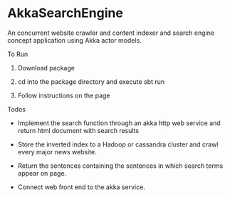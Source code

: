 # AkkaSearchEngine
An concurrent website crawler and content indexer and search engine concept application using Akka actor models. 


To Run 

1. Download package 

2. cd into the package directory and execute sbt run 

3. Follow instructions on the page 


Todos

- Implement the search function through an akka http web service and return html document with search results

- Store the inverted index to a Hadoop or cassandra cluster and crawl every major news website. 

- Return the sentences containing the sentences in which search terms appear on page. 

- Connect web front end to the akka service.
